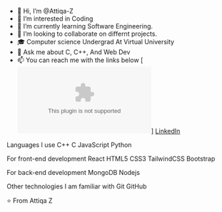 - 👋 Hi, I’m @Attiqa-Z
- 👀 I’m interested in Coding
- 🌱 I’m currently learning Software Engineering.
- 💞️ I’m looking to collaborate on differnt projects.
- 🎓 Computer science Undergrad At Virtual University
- 💬 Ask me about C, C++, And Web Dev
- 📫 You can reach me with the links below
  [![Gmail](attiqazaki1@gmail.com)] [LinkedIn](https://www.linkedin.com/in/attiqa-zaki-software-developer/)

Languages I use
C++ C JavaScript Python

For front-end development
React HTML5 CSS3 TailwindCSS Bootstrap

For back-end development
MongoDB Nodejs

Other technologies I am familiar with
Git GitHub


⭐️ From Attiqa Z

<!---
Attiqa-Z/Attiqa-Z is a ✨ special ✨ repository because its `README.md` (this file) appears on your GitHub profile.
You can click the Preview link to take a look at your changes.
--->
